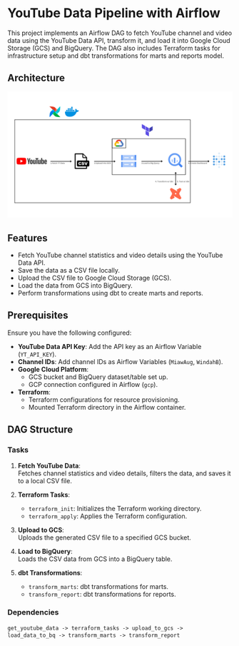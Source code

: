 # YouTube Data Pipeline with Airflow

This project implements an Airflow DAG to fetch YouTube channel and video data using the YouTube Data API, transform it, and load it into Google Cloud Storage (GCS) and BigQuery. The DAG also includes Terraform tasks for infrastructure setup and dbt transformations for marts and reports model.

## Architecture

![Pipeline Flow](/images/pipeline_architecture.png "YouTube Pipeline Flow")

## Features

- Fetch YouTube channel statistics and video details using the YouTube Data API.
- Save the data as a CSV file locally.
- Upload the CSV file to Google Cloud Storage (GCS).
- Load the data from GCS into BigQuery.
- Perform transformations using dbt to create marts and reports.

## Prerequisites

Ensure you have the following configured:

- **YouTube Data API Key**: Add the API key as an Airflow Variable (`YT_API_KEY`).
- **Channel IDs**: Add channel IDs as Airflow Variables (`MiawAug`, `WindahB`).
- **Google Cloud Platform**:
  - GCS bucket and BigQuery dataset/table set up.
  - GCP connection configured in Airflow (`gcp`).
- **Terraform**:
  - Terraform configurations for resource provisioning.
  - Mounted Terraform directory in the Airflow container.

## DAG Structure

### Tasks

1. **Fetch YouTube Data**:  
   Fetches channel statistics and video details, filters the data, and saves it to a local CSV file.
   
2. **Terraform Tasks**:
   - `terraform_init`: Initializes the Terraform working directory.
   - `terraform_apply`: Applies the Terraform configuration.

3. **Upload to GCS**:  
   Uploads the generated CSV file to a specified GCS bucket.

4. **Load to BigQuery**:  
   Loads the CSV data from GCS into a BigQuery table.

5. **dbt Transformations**:  
   - `transform_marts`: dbt transformations for marts.
   - `transform_report`: dbt transformations for reports.

### Dependencies

```plaintext
get_youtube_data -> terraform_tasks -> upload_to_gcs -> load_data_to_bq -> transform_marts -> transform_report

